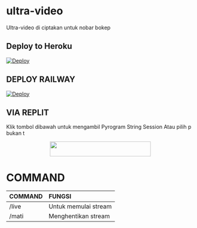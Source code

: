 # ultra-video
Ultra-video di ciptakan untuk nobar bokep
## Deploy to Heroku

[![Deploy](https://www.herokucdn.com/deploy/button.svg)](https://heroku.com/deploy?template=https://github.com/Puutraaa/ultra-video)

## DEPLOY RAILWAY

[![Deploy](https://railway.app/button.svg)](https://railway.app/new/template?template=https://github.com/Puutraaa/ultra-video&envs=API_ID,API_HASH,SESSION_NAME)


## VIA REPLIT
Klik tombol dibawah untuk mengambil Pyrogram String Session Atau pilih p bukan t

<p align="center"><a href="https://replit.com/@levinalab/StringSession#main.py"><img src="https://img.shields.io/badge/REPLIT-STRINGS-yellow?style=plastic&logo=replit&logoColor=yellow"width="270" height="40" /></a></p>

# COMMAND


COMMAND | FUNGSI
:--- | :---
/live | Untuk memulai stream
/mati | Menghentikan stream
